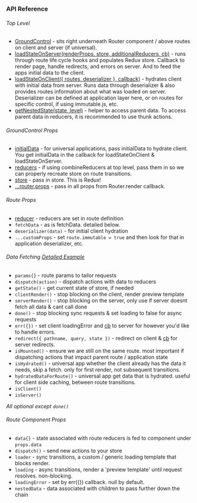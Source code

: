 ### API Reference

###### Top Level
- [GroundControl](examples/createClient.js#L43) - sits right underneath Router component / above routes on client and server (if universal).
- [loadStateOnServer(renderProps, store, additionalReducers, cb)](examples/createServer.js#L67) - runs through route life cycle hooks and populates Redux store. Callback to render page, handle redirects, and errors on server. And to feed the apps initial data to the client.
- [loadStateOnClient({ routes, deserializer }, callback)](examples/createClient.js#L26) - hydrates client with initial data from server. Runs data through deserializer & also provides routes information about what was loaded on server. Deserializer can be defined at application layer here, or on routes for specific control, if using immutable.js, etc.
- [getNestedState(state, level)](examples/full/routes/child-routes/nested-counters/components/index.js#L59) - helper to access parent data. To access parent data in reducers, it is recommended to use thunk actions.

###### GroundControl Props
- [initialData](examples/createClient.js) - for universal applications, pass initialData to hydrate client. You get initialData in the callback for loadStateOnClient & loadStateOnServer.
- [reducers](examples/full/config.js) - if using combineReducers at top level, pass them in so we can properly recreate store on route transitions.
- [store](examples/createClient.js) - pass in store. This is Redux!
- [...router.props](examples/createClient.js) - pass in all props from Router.render callback.

###### Route Props
- [reducer](examples/simple/routes.js) - reducers are set in route definition
- ```fetchData``` - as is fetchData. detailed below.
- ```deserializer(data)``` - for initial client hydration
- ```...customProps``` - set ```route.immutable = true``` and then look for that in application deserializer, etc.

###### Data Fetching [Detailed Example](examples/full/routes/child-routes/google-books/index.js#L61)
- ```params{}``` - route params to tailor requests
- ```dispatch(action)``` - dispatch actions with data to reducers
- ```getState()``` - get current state of store, if needed
- ```clientRender()``` - stop blocking on the client, render preview template
- ```serverRender()``` - stop blocking on the server, only use if server doesnt fetch all data & cant call done
- ```done()``` - stop blocking sync requests & set loading to false for async requests
- ```err({})``` - set client loadingError and [cb](examples/createServer.js#L74) to server for however you'd like to handle errors.
- ```redirect({ pathname, query, state })``` - redirect on client & [cb](examples/createServer.js#L76) for server redirects.
- ```isMounted()``` - ensure we are still on the same route. most important if dispatching actions that impact parent route / application state
- ```isHydrated()``` - universal app whether the client already has the data it needs, skip a fetch. only for first render, not subsequent transitions.
- ```hydratedDataForRoute()``` - universal app get data that is hydrated. useful for client side caching, between route transitions.
- ```isClient()```
- ```isServer()```

*All optional except ```done()```*

###### Route Component Props
- ```data{}``` - state associated with route reducers is fed to component under ```props.data```
- ```dispatch()``` - send new actions to your store
- ```loader``` - sync transitions, a custom / generic loading template that blocks render.
- ```loading``` - async transitions, render a 'preview template' until request resolves. non-blocking.
- ```loadingError``` - set by err({}) callback. null by default.
- ```nestedData``` - data associated with children to pass further down the chain
